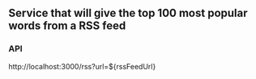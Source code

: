 ## Service that will give the top 100 most popular words from a RSS feed

### API
http://localhost:3000/rss?url=${rssFeedUrl}
